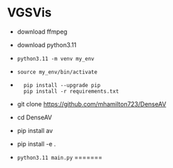 
# VGSVis
- download ffmpeg
- download python3.11
- `python3.11 -m venv my_env`
- `source my_env/bin/activate`
- ```
    pip install --upgrade pip      
    pip install -r requirements.txt
    ```

- git clone https://github.com/mhamilton723/DenseAV
- cd DenseAV
- pip install av
- pip install -e .

- `python3.11 main.py`
=======
